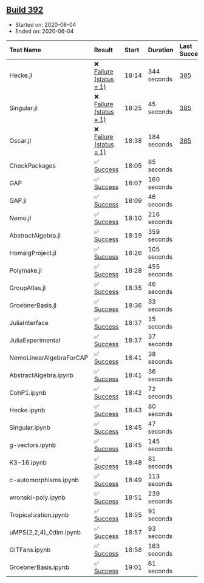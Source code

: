 ## [Build 392](https://oscarci.mathematik.uni-kl.de/job/oscar-julia-1.4/392/)

* Started on: 2020-06-04
* Ended on: 2020-06-04

| Test Name    | Result | Start | Duration | Last Success | First Failure |
|:-------------|:-------|:------|:---------|:-------------|:--------------|
| Hecke.jl | ❌ [Failure (status = 1)](https://oscarci.mathematik.uni-kl.de/job/oscar-julia-1.4/392/artifact/logs/build-392/Hecke.jl.log) | 18:14 | 344 seconds | [385](https://oscarci.mathematik.uni-kl.de/job/oscar-julia-1.4/385/) | [386](https://oscarci.mathematik.uni-kl.de/job/oscar-julia-1.4/386/) |
| Singular.jl | ❌ [Failure (status = 1)](https://oscarci.mathematik.uni-kl.de/job/oscar-julia-1.4/392/artifact/logs/build-392/Singular.jl.log) | 18:25 | 45 seconds | [385](https://oscarci.mathematik.uni-kl.de/job/oscar-julia-1.4/385/) | [386](https://oscarci.mathematik.uni-kl.de/job/oscar-julia-1.4/386/) |
| Oscar.jl | ❌ [Failure (status = 1)](https://oscarci.mathematik.uni-kl.de/job/oscar-julia-1.4/392/artifact/logs/build-392/Oscar.jl.log) | 18:38 | 184 seconds | [385](https://oscarci.mathematik.uni-kl.de/job/oscar-julia-1.4/385/) | [386](https://oscarci.mathematik.uni-kl.de/job/oscar-julia-1.4/386/) |
| CheckPackages | ✅ [Success](https://oscarci.mathematik.uni-kl.de/job/oscar-julia-1.4/392/artifact/logs/build-392/CheckPackages.log) | 18:05 | 85 seconds |  |  |
| GAP | ✅ [Success](https://oscarci.mathematik.uni-kl.de/job/oscar-julia-1.4/392/artifact/logs/build-392/GAP.log) | 18:07 | 160 seconds |  |  |
| GAP.jl | ✅ [Success](https://oscarci.mathematik.uni-kl.de/job/oscar-julia-1.4/392/artifact/logs/build-392/GAP.jl.log) | 18:09 | 46 seconds |  |  |
| Nemo.jl | ✅ [Success](https://oscarci.mathematik.uni-kl.de/job/oscar-julia-1.4/392/artifact/logs/build-392/Nemo.jl.log) | 18:10 | 216 seconds |  |  |
| AbstractAlgebra.jl | ✅ [Success](https://oscarci.mathematik.uni-kl.de/job/oscar-julia-1.4/392/artifact/logs/build-392/AbstractAlgebra.jl.log) | 18:19 | 359 seconds |  |  |
| HomalgProject.jl | ✅ [Success](https://oscarci.mathematik.uni-kl.de/job/oscar-julia-1.4/392/artifact/logs/build-392/HomalgProject.jl.log) | 18:26 | 105 seconds |  |  |
| Polymake.jl | ✅ [Success](https://oscarci.mathematik.uni-kl.de/job/oscar-julia-1.4/392/artifact/logs/build-392/Polymake.jl.log) | 18:28 | 455 seconds |  |  |
| GroupAtlas.jl | ✅ [Success](https://oscarci.mathematik.uni-kl.de/job/oscar-julia-1.4/392/artifact/logs/build-392/GroupAtlas.jl.log) | 18:35 | 46 seconds |  |  |
| GroebnerBasis.jl | ✅ [Success](https://oscarci.mathematik.uni-kl.de/job/oscar-julia-1.4/392/artifact/logs/build-392/GroebnerBasis.jl.log) | 18:36 | 33 seconds |  |  |
| JuliaInterface | ✅ [Success](https://oscarci.mathematik.uni-kl.de/job/oscar-julia-1.4/392/artifact/logs/build-392/JuliaInterface.log) | 18:37 | 15 seconds |  |  |
| JuliaExperimental | ✅ [Success](https://oscarci.mathematik.uni-kl.de/job/oscar-julia-1.4/392/artifact/logs/build-392/JuliaExperimental.log) | 18:37 | 37 seconds |  |  |
| NemoLinearAlgebraForCAP | ✅ [Success](https://oscarci.mathematik.uni-kl.de/job/oscar-julia-1.4/392/artifact/logs/build-392/NemoLinearAlgebraForCAP.log) | 18:41 | 38 seconds |  |  |
| AbstractAlgebra.ipynb | ✅ [Success](https://oscarci.mathematik.uni-kl.de/job/oscar-julia-1.4/392/artifact/logs/build-392/AbstractAlgebra.ipynb.log) | 18:41 | 36 seconds |  |  |
| CohP1.ipynb | ✅ [Success](https://oscarci.mathematik.uni-kl.de/job/oscar-julia-1.4/392/artifact/logs/build-392/CohP1.ipynb.log) | 18:42 | 72 seconds |  |  |
| Hecke.ipynb | ✅ [Success](https://oscarci.mathematik.uni-kl.de/job/oscar-julia-1.4/392/artifact/logs/build-392/Hecke.ipynb.log) | 18:43 | 80 seconds |  |  |
| Singular.ipynb | ✅ [Success](https://oscarci.mathematik.uni-kl.de/job/oscar-julia-1.4/392/artifact/logs/build-392/Singular.ipynb.log) | 18:45 | 47 seconds |  |  |
| g-vectors.ipynb | ✅ [Success](https://oscarci.mathematik.uni-kl.de/job/oscar-julia-1.4/392/artifact/logs/build-392/g-vectors.ipynb.log) | 18:45 | 145 seconds |  |  |
| K3-16.ipynb | ✅ [Success](https://oscarci.mathematik.uni-kl.de/job/oscar-julia-1.4/392/artifact/logs/build-392/K3-16.ipynb.log) | 18:48 | 81 seconds |  |  |
| c-automorphisms.ipynb | ✅ [Success](https://oscarci.mathematik.uni-kl.de/job/oscar-julia-1.4/392/artifact/logs/build-392/c-automorphisms.ipynb.log) | 18:49 | 113 seconds |  |  |
| wronski-poly.ipynb | ✅ [Success](https://oscarci.mathematik.uni-kl.de/job/oscar-julia-1.4/392/artifact/logs/build-392/wronski-poly.ipynb.log) | 18:51 | 239 seconds |  |  |
| Tropicalization.ipynb | ✅ [Success](https://oscarci.mathematik.uni-kl.de/job/oscar-julia-1.4/392/artifact/logs/build-392/Tropicalization.ipynb.log) | 18:55 | 91 seconds |  |  |
| uMPS(2,2,4)_0dim.ipynb | ✅ [Success](https://oscarci.mathematik.uni-kl.de/job/oscar-julia-1.4/392/artifact/logs/build-392/uMPS-2-2-4-_0dim.ipynb.log) | 18:57 | 93 seconds |  |  |
| GITFans.ipynb | ✅ [Success](https://oscarci.mathematik.uni-kl.de/job/oscar-julia-1.4/392/artifact/logs/build-392/GITFans.ipynb.log) | 18:58 | 163 seconds |  |  |
| GroebnerBasis.ipynb | ✅ [Success](https://oscarci.mathematik.uni-kl.de/job/oscar-julia-1.4/392/artifact/logs/build-392/GroebnerBasis.ipynb.log) | 19:01 | 61 seconds |  |  |

